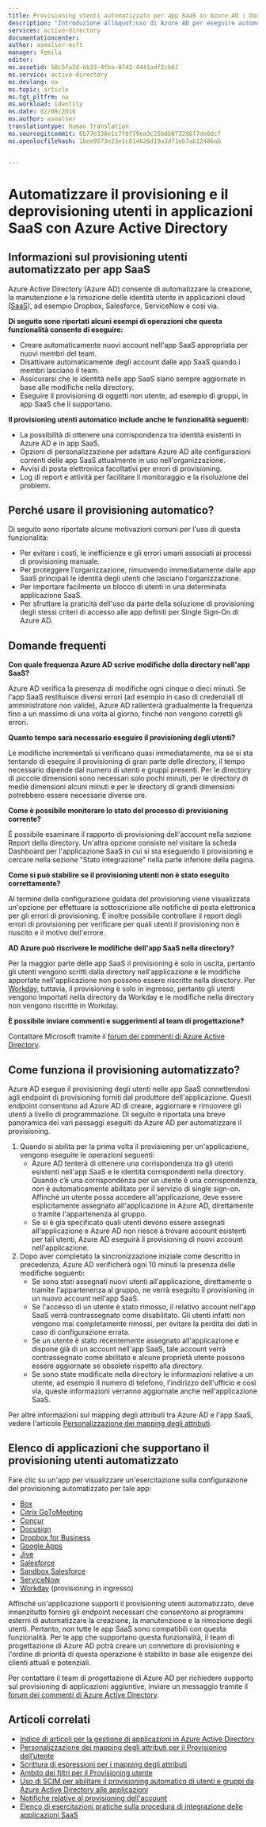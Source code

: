 ```yaml
---
title: Provisioning utenti automatizzato per app SaaS in Azure AD | Documentazione Microsoft
description: "Introduzione all&quot;uso di Azure AD per eseguire automaticamente il provisioning, il deprovisioning e l&quot;aggiornamento continuo degli account utente in più applicazioni SaaS di terze parti."
services: active-directory
documentationcenter: 
author: asmalser-msft
manager: femila
editor: 
ms.assetid: 58c5fa2d-bb33-4fba-8742-4441adf2cb62
ms.service: active-directory
ms.devlang: na
ms.topic: article
ms.tgt_pltfrm: na
ms.workload: identity
ms.date: 02/09/2016
ms.author: asmalser
translationtype: Human Translation
ms.sourcegitcommit: 6b77e338e1c7f0f79ea3c25b0b073296f7de0dcf
ms.openlocfilehash: 1bee9573e23e1c814626d19a3df1eb7ab12486ab


---
```

# <a name="automate-user-provisioning-and-deprovisioning-to-saas-applications-with-azure-active-directory"></a>Automatizzare il provisioning e il deprovisioning utenti in applicazioni SaaS con Azure Active Directory
## <a name="what-is-automated-user-provisioning-for-saas-apps"></a>Informazioni sul provisioning utenti automatizzato per app SaaS
Azure Active Directory (Azure AD) consente di automatizzare la creazione, la manutenzione e la rimozione delle identità utente in applicazioni cloud ([SaaS](https://azure.microsoft.com/overview/what-is-saas/)), ad esempio Dropbox, Salesforce, ServiceNow e così via.

**Di seguito sono riportati alcuni esempi di operazioni che questa funzionalità consente di eseguire:**

* Creare automaticamente nuovi account nell'app SaaS appropriata per nuovi membri del team.
* Disattivare automaticamente degli account dalle app SaaS quando i membri lasciano il team.
* Assicurarsi che le identità nelle app SaaS siano sempre aggiornate in base alle modifiche nella directory.
* Eseguire il provisioning di oggetti non utente, ad esempio di gruppi, in app SaaS che li supportano.

**Il provisioning utenti automatico include anche le funzionalità seguenti:**

* La possibilità di ottenere una corrispondenza tra identità esistenti in Azure AD e in app SaaS.
* Opzioni di personalizzazione per adattare Azure AD alle configurazioni correnti delle app SaaS attualmente in uso nell'organizzazione.
* Avvisi di posta elettronica facoltativi per errori di provisioning.
* Log di report e attività per facilitare il monitoraggio e la risoluzione dei problemi.

## <a name="why-use-automated-provisioning"></a>Perché usare il provisioning automatico?
Di seguito sono riportate alcune motivazioni comuni per l'uso di questa funzionalità:

* Per evitare i costi, le inefficienze e gli errori umani associati ai processi di provisioning manuale.
* Per proteggere l'organizzazione, rimuovendo immediatamente dalle app SaaS principali le identità degli utenti che lasciano l'organizzazione.
* Per importare facilmente un blocco di utenti in una determinata applicazione SaaS.
* Per sfruttare la praticità dell'uso da parte della soluzione di provisioning degli stessi criteri di accesso alle app definiti per Single Sign-On di Azure AD.

## <a name="frequently-asked-questions"></a>Domande frequenti
**Con quale frequenza Azure AD scrive modifiche della directory nell'app SaaS?**

Azure AD verifica la presenza di modifiche ogni cinque o dieci minuti. Se l'app SaaS restituisce diversi errori (ad esempio in caso di credenziali di amministratore non valide), Azure AD rallenterà gradualmente la frequenza fino a un massimo di una volta al giorno, finché non vengono corretti gli errori.

**Quanto tempo sarà necessario eseguire il provisioning degli utenti?**

Le modifiche incrementali si verificano quasi immediatamente, ma se si sta tentando di eseguire il provisioning di gran parte delle directory, il tempo necessario dipende dal numero di utenti e gruppi presenti. Per le directory di piccole dimensioni sono necessari solo pochi minuti, per le directory di medie dimensioni alcuni minuti e per le directory di grandi dimensioni potrebbero essere necessarie diverse ore.

**Come è possibile monitorare lo stato del processo di provisioning corrente?**

È possibile esaminare il rapporto di provisioning dell'account nella sezione Report della directory. Un'altra opzione consiste nel visitare la scheda Dashboard per l'applicazione SaaS in cui si sta eseguendo il provisioning e cercare nella sezione "Stato integrazione" nella parte inferiore della pagina.

**Come si può stabilire se il provisioning utenti non è stato eseguito correttamente?**

Al termine della configurazione guidata del provisioning viene visualizzata un'opzione per effettuare la sottoscrizione alle notifiche di posta elettronica per gli errori di provisioning. È inoltre possibile controllare il report degli errori di provisioning per verificare per quali utenti il provisioning non è riuscito e il motivo dell'errore.

**AD Azure può riscrivere le modifiche dell'app SaaS nella directory?**

Per la maggior parte delle app SaaS il provisioning è solo in uscita, pertanto gli utenti vengono scritti dalla directory nell'applicazione e le modifiche apportate nell'applicazione non possono essere riscritte nella directory. Per [Workday](https://msdn.microsoft.com/library/azure/dn762434.aspx), tuttavia, il provisioning è solo in ingresso, pertanto gli utenti vengono importati nella directory da Workday e le modifiche nella directory non vengono riscritte in Workday.

**È possibile inviare commenti e suggerimenti al team di progettazione?**

Contattare Microsoft tramite il [forum dei commenti di Azure Active Directory](https://feedback.azure.com/forums/169401-azure-active-directory/).

## <a name="how-does-automated-provisioning-work"></a>Come funziona il provisioning automatizzato?
Azure AD esegue il provisioning degli utenti nelle app SaaS connettendosi agli endpoint di provisioning forniti dal produttore dell'applicazione. Questi endpoint consentono ad Azure AD di creare, aggiornare e rimuovere gli utenti a livello di programmazione. Di seguito è riportata una breve panoramica dei vari passaggi eseguiti da Azure AD per automatizzare il provisioning.

1. Quando si abilita per la prima volta il provisioning per un'applicazione, vengono eseguite le operazioni seguenti:
   * Azure AD tenterà di ottenere una corrispondenza tra gli utenti esistenti nell'app SaaS e le identità corrispondenti nella directory. Quando c’è una corrispondenza per un utente è una corrispondenza, *non* è automaticamente abilitato per il servizio di single sign-on. Affinché un utente possa accedere all'applicazione, deve essere esplicitamente assegnato all'applicazione in Azure AD, direttamente o tramite l'appartenenza al gruppo.
   * Se si è già specificato quali utenti devono essere assegnati all'applicazione e Azure AD non riesce a trovare account esistenti per tali utenti, Azure AD eseguirà il provisioning di nuovi account nell'applicazione.
2. Dopo aver completato la sincronizzazione iniziale come descritto in precedenza, Azure AD verificherà ogni 10 minuti la presenza delle modifiche seguenti:
   * Se sono stati assegnati nuovi utenti all'applicazione, direttamente o tramite l'appartenenza al gruppo, ne verrà eseguito il provisioning in un nuovo account nell'app SaaS.
   * Se l'accesso di un utente è stato rimosso, il relativo account nell'app SaaS verrà contrassegnato come disabilitato. Gli utenti infatti non vengono mai completamente rimossi, per evitare la perdita dei dati in caso di configurazione errata.
   * Se un utente è stato recentemente assegnato all'applicazione e dispone già di un account nell'app SaaS, tale account verrà contrassegnato come abilitato e alcune proprietà utente possono essere aggiornate se obsolete rispetto alla directory.
   * Se sono state modificate nella directory le informazioni relative a un utente, ad esempio il numero di telefono, l'indirizzo dell'ufficio e così via, queste informazioni verranno aggiornate anche nell'applicazione SaaS.

Per altre informazioni sul mapping degli attributi tra Azure AD e l'app SaaS, vedere l'articolo [Personalizzazione dei mapping degli attributi](active-directory-saas-customizing-attribute-mappings.md).

## <a name="list-of-apps-that-support-automated-user-provisioning"></a>Elenco di applicazioni che supportano il provisioning utenti automatizzato
Fare clic su un'app per visualizzare un'esercitazione sulla configurazione del provisioning automatizzato per tale app:

* [Box](http://go.microsoft.com/fwlink/?LinkId=286016)
* [Citrix GoToMeeting](http://go.microsoft.com/fwlink/?LinkId=309580)
* [Concur](http://go.microsoft.com/fwlink/?LinkId=309575)
* [Docusign](http://go.microsoft.com/fwlink/?LinkId=403254)
* [Dropbox for Business](http://go.microsoft.com/fwlink/?LinkId=309581)
* [Google Apps](http://go.microsoft.com/fwlink/?LinkId=309577)
* [Jive](http://go.microsoft.com/fwlink/?LinkId=309591)
* [Salesforce](http://go.microsoft.com/fwlink/?LinkId=286017)
* [Sandbox Salesforce](http://go.microsoft.com/fwlink/?LinkId=327869)
* [ServiceNow](http://go.microsoft.com/fwlink/?LinkId=309587)
* [Workday](http://go.microsoft.com/fwlink/?LinkId=690250) (provisioning in ingresso)

Affinché un'applicazione supporti il provisioning utenti automatizzato, deve innanzitutto fornire gli endpoint necessari che consentono ai programmi esterni di automatizzare la creazione, la manutenzione e la rimozione degli utenti. Pertanto, non tutte le app SaaS sono compatibili con questa funzionalità. Per le app che supportano questa funzionalità, il team di progettazione di Azure AD potrà creare un connettore di provisioning e l'ordine di priorità di questa operazione è stabilito in base alle esigenze dei clienti attuali e potenziali.

Per contattare il team di progettazione di Azure AD per richiedere supporto sul provisioning di applicazioni aggiuntive, inviare un messaggio tramite il [forum dei commenti di Azure Active Directory](https://feedback.azure.com/forums/169401-azure-active-directory/).

## <a name="related-articles"></a>Articoli correlati
* [Indice di articoli per la gestione di applicazioni in Azure Active Directory](active-directory-apps-index.md)
* [Personalizzazione dei mapping degli attributi per il Provisioning dell’utente](active-directory-saas-customizing-attribute-mappings.md)
* [Scrittura di espressioni per i mapping degli attributi](active-directory-saas-writing-expressions-for-attribute-mappings.md)
* [Ambito dei filtri per il Provisioning utente](active-directory-saas-scoping-filters.md)
* [Uso di SCIM per abilitare il provisioning automatico di utenti e gruppi da Azure Active Directory alle applicazioni](active-directory-scim-provisioning.md)
* [Notifiche relative al provisioning dell'account](active-directory-saas-account-provisioning-notifications.md)
* [Elenco di esercitazioni pratiche sulla procedura di integrazione delle applicazioni SaaS](active-directory-saas-tutorial-list.md)




<!--HONumber=Dec16_HO4-->


